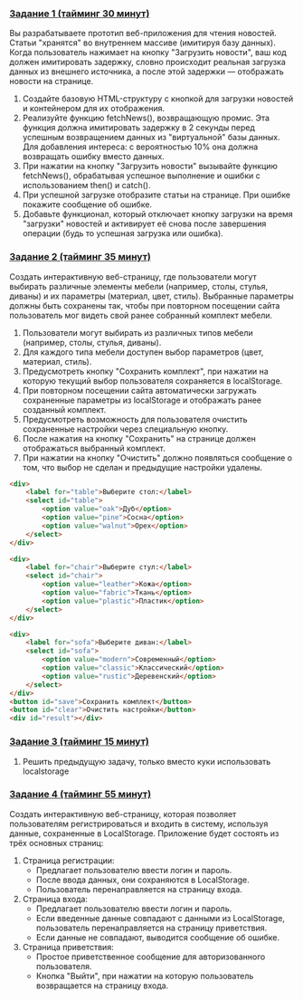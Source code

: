 ### [Задание 1 (тайминг 30 минут)](z1.html)

Вы разрабатываете прототип веб-приложения для чтения новостей. Статьи "хранятся" во внутреннем массиве
(имитируя базу данных). Когда пользователь нажимает на кнопку "Загрузить новости", ваш код должен
имитировать задержку, словно происходит реальная загрузка данных из внешнего источника, а после этой
задержки — отображать новости на странице.

1. Создайте базовую HTML-структуру с кнопкой для загрузки новостей и контейнером для их отображения.
2. Реализуйте функцию fetchNews(), возвращающую промис. Эта функция должна имитировать
   задержку в 2 секунды перед успешным возвращением данных из "виртуальной" базы данных. Для
   добавления интереса: с вероятностью 10% она должна возвращать ошибку вместо данных.
3. При нажатии на кнопку "Загрузить новости" вызывайте функцию fetchNews(), обрабатывая успешное
   выполнение и ошибки с использованием then() и catch().
4. При успешной загрузке отобразите статьи на странице. При ошибке покажите сообщение об ошибке.
5. Добавьте функционал, который отключает кнопку загрузки на время "загрузки" новостей и активирует
   её снова после завершения операции (будь то успешная загрузка или ошибка).

### [Задание 2 (тайминг 35 минут)](z2.html)

Создать интерактивную веб-страницу, где пользователи могут выбирать различные элементы мебели
(например, столы, стулья, диваны) и их параметры (материал, цвет, стиль). Выбранные параметры должны
быть сохранены так, чтобы при повторном посещении сайта пользователь мог видеть свой ранее собранный
комплект мебели.

1. Пользователи могут выбирать из различных типов мебели (например, столы, стулья, диваны).
2. Для каждого типа мебели доступен выбор параметров (цвет, материал, стиль).
3. Предусмотреть кнопку "Сохранить комплект", при нажатии на которую текущий выбор пользователя
   сохраняется в localStorage.
4. При повторном посещении сайта автоматически загружать сохраненные параметры из localStorage и
   отображать ранее созданный комплект.
5. Предусмотреть возможность для пользователя очистить сохраненные настройки через специальную
   кнопку.
6. После нажатия на кнопку "Сохранить" на странице должен отображаться выбранный комплект.
7. При нажатии на кнопку "Очистить" должно появляться сообщение о том, что выбор не сделан и
   предыдущие настройки удалены.

```html
<div>
    <label for="table">Выберите стол:</label>
    <select id="table">
        <option value="oak">Дуб</option>
        <option value="pine">Сосна</option>
        <option value="walnut">Орех</option>
    </select>
</div>

<div>
    <label for="chair">Выберите стул:</label>
    <select id="chair">
        <option value="leather">Кожа</option>
        <option value="fabric">Ткань</option>
        <option value="plastic">Пластик</option>
    </select>
</div>

<div>
    <label for="sofa">Выберите диван:</label>
    <select id="sofa">
        <option value="modern">Современный</option>
        <option value="classic">Классический</option>
        <option value="rustic">Деревенский</option>
    </select>
</div>
<button id="save">Сохранить комплект</button>
<button id="clear">Очистить настройки</button>
<div id="result"></div>
```

### [Задание 3 (тайминг 15 минут)](z3.html)

1. Решить предыдущую задачу, только вместо куки использовать localstorage

### [Задание 4 (тайминг 55 минут)](z4)

Создать интерактивную веб-страницу, которая позволяет пользователям регистрироваться и входить в
систему, используя данные, сохраненные в LocalStorage.
Приложение будет состоять из трёх основных страниц:

1. Страница регистрации:
   - Предлагает пользователю ввести логин и пароль.
   - После ввода данных, они сохраняются в LocalStorage.
   - Пользователь перенаправляется на страницу входа.
2. Страница входа:
   - Предлагает пользователю ввести логин и пароль.
   - Если введенные данные совпадают с данными из LocalStorage, пользователь перенаправляется на страницу приветствия.
   - Если данные не совпадают, выводится сообщение об ошибке.
3. Страница приветствия:
   - Простое приветственное сообщение для авторизованного пользователя.
   - Кнопка "Выйти", при нажатии на которую пользователь возвращается на страницу входа.